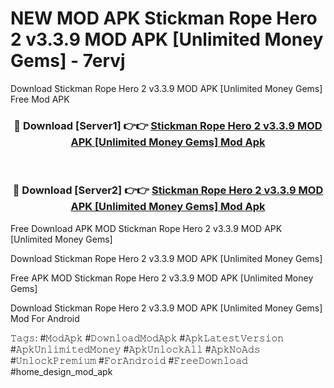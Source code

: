 # NEW MOD APK Stickman Rope Hero 2 v3.3.9 MOD APK [Unlimited Money Gems] - 7ervj
Download Stickman Rope Hero 2 v3.3.9 MOD APK [Unlimited Money Gems] Free Mod APK

<div align="center">
<h3>🔴 Download [Server1] 👉👉 <a href="https://apk-comot.site?title=Stickman_Rope_Hero_2_v3.3.9_MOD_APK_[Unlimited_Money_Gems]">Stickman Rope Hero 2 v3.3.9 MOD APK [Unlimited Money Gems] Mod Apk</a></h3><br>

<h3>🔴 Download [Server2] 👉👉 <a href="https://apk-comot.site?title=Stickman_Rope_Hero_2_v3.3.9_MOD_APK_[Unlimited_Money_Gems]">Stickman Rope Hero 2 v3.3.9 MOD APK [Unlimited Money Gems] Mod Apk</a></h3>
</div>


Free Download APK MOD Stickman Rope Hero 2 v3.3.9 MOD APK [Unlimited Money Gems]

Download Stickman Rope Hero 2 v3.3.9 MOD APK [Unlimited Money Gems] 

Free APK MOD Stickman Rope Hero 2 v3.3.9 MOD APK [Unlimited Money Gems] 

Download Stickman Rope Hero 2 v3.3.9 MOD APK [Unlimited Money Gems] Mod For Android

𝚃𝚊𝚐𝚜: #𝙼𝚘𝚍𝙰𝚙𝚔 #𝙳𝚘𝚠𝚗𝚕𝚘𝚊𝚍𝙼𝚘𝚍𝙰𝚙𝚔 #𝙰𝚙𝚔𝙻𝚊𝚝𝚎𝚜𝚝𝚅𝚎𝚛𝚜𝚒𝚘𝚗 #𝙰𝚙𝚔𝚄𝚗𝚕𝚒𝚖𝚒𝚝𝚎𝚍𝙼𝚘𝚗𝚎𝚢 #𝙰𝚙𝚔𝚄𝚗𝚕𝚘𝚌𝚔𝙰𝚕𝚕 #𝙰𝚙𝚔𝙽𝚘𝙰𝚍𝚜 #𝚄𝚗𝚕𝚘𝚌𝚔𝙿𝚛𝚎𝚖𝚒𝚞𝚖 #𝙵𝚘𝚛𝙰𝚗𝚍𝚛𝚘𝚒𝚍 #𝙵𝚛𝚎𝚎𝙳𝚘𝚠𝚗𝚕𝚘𝚊𝚍 #home_design_mod_apk
